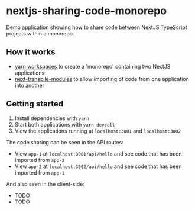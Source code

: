 # nextjs-sharing-code-monorepo

Demo application showing how to share code between NextJS TypeScript projects within a monorepo.

## How it works

* [yarn workspaces](https://classic.yarnpkg.com/en/docs/workspaces/) to create a 'monorepo' containing two NextJS applications
* [next-transpile-modules](https://www.npmjs.com/package/next-transpile-modules) to allow importing of code from one application into another

## Getting started
1. Install dependencies with `yarn`
2. Start both applications with `yarn dev:all`
3. View the applications running at `localhost:3001` and `localhost:3002`

The code sharing can be seen in the API routes:
* View `app-1` at `localhost:3001/api/hello` and see code that has been imported from `app-2`
* View `app-2` at `localhost:3002/api/hello` and see code that has been imported from `app-1`

And also seen in the client-side:
* TODO
* TODO